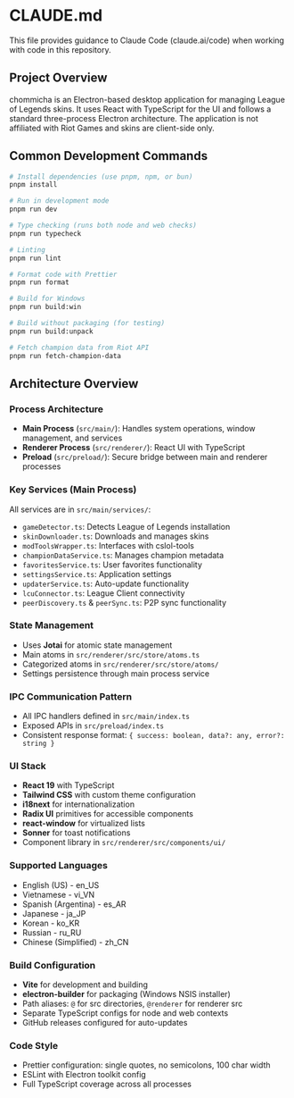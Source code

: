 # CLAUDE.md

This file provides guidance to Claude Code (claude.ai/code) when working with code in this repository.

## Project Overview

chommicha is an Electron-based desktop application for managing League of Legends skins. It uses React with TypeScript for the UI and follows a standard three-process Electron architecture. The application is not affiliated with Riot Games and skins are client-side only.

## Common Development Commands

```bash
# Install dependencies (use pnpm, npm, or bun)
pnpm install

# Run in development mode
pnpm run dev

# Type checking (runs both node and web checks)
pnpm run typecheck

# Linting
pnpm run lint

# Format code with Prettier
pnpm run format

# Build for Windows
pnpm run build:win

# Build without packaging (for testing)
pnpm run build:unpack

# Fetch champion data from Riot API
pnpm run fetch-champion-data
```

## Architecture Overview

### Process Architecture

- **Main Process** (`src/main/`): Handles system operations, window management, and services
- **Renderer Process** (`src/renderer/`): React UI with TypeScript
- **Preload** (`src/preload/`): Secure bridge between main and renderer processes

### Key Services (Main Process)

All services are in `src/main/services/`:

- `gameDetector.ts`: Detects League of Legends installation
- `skinDownloader.ts`: Downloads and manages skins
- `modToolsWrapper.ts`: Interfaces with cslol-tools
- `championDataService.ts`: Manages champion metadata
- `favoritesService.ts`: User favorites functionality
- `settingsService.ts`: Application settings
- `updaterService.ts`: Auto-update functionality
- `lcuConnector.ts`: League Client connectivity
- `peerDiscovery.ts` & `peerSync.ts`: P2P sync functionality

### State Management

- Uses **Jotai** for atomic state management
- Main atoms in `src/renderer/src/store/atoms.ts`
- Categorized atoms in `src/renderer/src/store/atoms/`
- Settings persistence through main process service

### IPC Communication Pattern

- All IPC handlers defined in `src/main/index.ts`
- Exposed APIs in `src/preload/index.ts`
- Consistent response format: `{ success: boolean, data?: any, error?: string }`

### UI Stack

- **React 19** with TypeScript
- **Tailwind CSS** with custom theme configuration
- **i18next** for internationalization
- **Radix UI** primitives for accessible components
- **react-window** for virtualized lists
- **Sonner** for toast notifications
- Component library in `src/renderer/src/components/ui/`

### Supported Languages

- English (US) - en_US
- Vietnamese - vi_VN
- Spanish (Argentina) - es_AR
- Japanese - ja_JP
- Korean - ko_KR
- Russian - ru_RU
- Chinese (Simplified) - zh_CN

### Build Configuration

- **Vite** for development and building
- **electron-builder** for packaging (Windows NSIS installer)
- Path aliases: `@` for src directories, `@renderer` for renderer src
- Separate TypeScript configs for node and web contexts
- GitHub releases configured for auto-updates

### Code Style

- Prettier configuration: single quotes, no semicolons, 100 char width
- ESLint with Electron toolkit config
- Full TypeScript coverage across all processes
